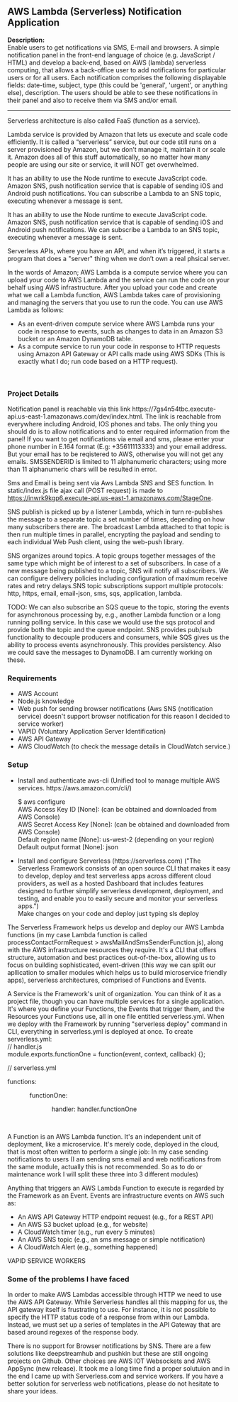 <h2>AWS Lambda (Serverless) Notification Application</h2>

<p><b> Description:</b><br>
Enable users to get notifications via SMS, E-mail and browsers.  A simple notification panel in the front-end language of choice (e.g. JavaScript / HTML) and develop a back-end, based on AWS (lambda) serverless computing, that allows a back-office user to add notifications for particular users or for all users. Each notification comprises the following displayable fields: date-time, subject, type (this could be 'general', 'urgent', or anything else), description. The users should be able to see these notifications in their panel and also to receive them via SMS and/or email.
</p>

----------------------------------------------------------------------------------------------------------------------------------------
Serverless architecture is also called FaaS (function as a service).

Lambda service is provided by Amazon that lets us execute and scale code efficiently. It is called a “serverless” service, but our code still runs on a server provisioned by Amazon, but we don’t manage it, maintain it or scale it. Amazon does all of this stuff automatically, so no matter how many people are using our site or service, it will NOT get overwhelmed.

It has an ability to use the Node runtime to execute JavaScript code. Amazon SNS, push notification service that is capable of sending iOS and Android push notifications. You can subscribe a Lambda to an SNS topic, executing whenever a message is sent.

It has an ability to use the Node runtime to execute JavaScript code. Amazon SNS, push notification service that is capable of sending iOS and Android push notifications. We can subscribe a Lambda to an SNS topic, executing whenever a message is sent.
 
Serverless APIs, where you have an API, and when it’s triggered, it starts a program that does a "server" thing when we don’t own a real phsical server.

In the words of Amazon; AWS Lambda is a compute service where you can upload your code to AWS Lambda and the service can run the code on your behalf using AWS infrastructure. After you upload your code and create what we call a Lambda function, AWS Lambda takes care of provisioning and managing the servers that you use to run the code. You can use AWS Lambda as follows:

<ul>
  <li>As an event-driven compute service where AWS Lambda runs your code in response to events, such as changes to data in an Amazon S3 bucket or an Amazon DynamoDB table.</li>
 <li>As a compute service to run your code in response to HTTP requests using Amazon API Gateway or API calls made using AWS SDKs (This is exactly what I do; run code based on a HTTP request).</li>
</ul>
<br>

<h3><b>Project Details</b></h3>
Notification panel is reachable via this link https://7gs4n54tbc.execute-api.us-east-1.amazonaws.com/dev/index.html. The link is reachable from everywhere including Android, IOS phones and tabs. The only thing you should do is to allow notifications and to enter required information from the panel! If you want to get notifications via email and sms, please enter your phone number in E.164 format (E.g: +35611113333) and your email address. But your email has to be reqistered to AWS, otherwise you will not get any emails. SMSSENDERID is limited to 11 alphanumeric characters; using more than 11 alphanumeric chars will be resulted in error. 

Sms and Email is being sent via Aws Lambda SNS and SES function. In static/index.js file ajax call (POST request) is made to https://inwrk9kgp6.execute-api.us-east-1.amazonaws.com/StageOne. 

SNS publish is picked up by a listener Lambda, which in turn re-publishes the message to a separate topic a set number of times, depending on how many subscribers there are. The broadcast Lambda attached to that topic is then run multiple times in parallel, encrypting the payload and sending to each individual Web Push client, using the web-push library. 

SNS organizes around topics. A topic groups together messages of the same type which might be of interest to a set of subscribers. In case of a new message being published to a topic, SNS will notify all subscribers. We can configure delivery policies including configuration of maximum receive rates and retry delays.SNS topic subscriptions support multiple protocols: http, https, email, email-json, sms, sqs, application, lambda.

TODO:
We can also subscribe an SQS queue to the topic, storing the events for asynchronous processing by, e.g., another Lambda function or a long running polling service. In this case we would use the sqs protocol and provide both the topic and the queue endpoint. SNS provides pub/sub functionality to decouple producers and consumers, while SQS gives us the ability to process events asynchronously. This provides persistency. Also we could save the messages to DynamoDB. I am currently working on these.

<h3>Requirements</h3>
<ul>
  <li>AWS Account</li>
  <li>Node.js knowledge</li>
  <li>Web push for sending browser notifications (Aws SNS (notification service) doesn't support browser notification for this reason I decided to service worker)</li>
  <li>VAPID (Voluntary Application Server Identification)</li>
  <li>AWS API Gateway</li>
  <li>AWS CloudWatch (to check the message details in CloudWatch service.)</li>
</ul>

<h3>Setup</h3>
<ul>
  <li>Install and authenticate aws-cli (Unified tool to manage multiple AWS services. https://aws.amazon.com/cli/)
<p>$ aws configure
<br>AWS Access Key ID [None]: (can be obtained and downloaded from AWS Console)
<br>AWS Secret Access Key [None]: (can be obtained and downloaded from AWS Console)
<br>Default region name [None]: us-west-2 (depending on your region)
<br>Default output format [None]: json</p></li>
  <li>Install and configure Serverless (https://serverless.com) ("The Serverless Framework consists of an open source CLI that makes it easy to develop, deploy and test serverless apps across different cloud providers, as well as a hosted Dashboard that includes features designed to further simplify serverless development, deployment, and testing, and enable you to easily secure and monitor your serverless apps.")<br>Make changes on your code and deploy just typing sls deploy</li>
</ul>

The Serverless Framework helps us develop and deploy our AWS Lambda functions (in my case Lambda function is called processContactFormRequest > awsMailAndSmsSenderFunction.js), along with the AWS infrastructure resources they require. It's a CLI that offers structure, automation and best practices out-of-the-box, allowing us to focus on building sophisticated, event-driven (this way we can split our apllication to smaller modules which helps us to build microservice friendly apps), serverless architectures, comprised of Functions and Events. 

A Service is the Framework's unit of organization. You can think of it as a project file, though you can have multiple services for a single application. It's where you define your Functions, the Events that trigger them, and the Resources your Functions use, all in one file entitled serverless.yml.
When we deploy with the Framework by running "serverless deploy" command in CLI, everything in serverless.yml is deployed at once.
To create serverless.yml: <br>
// handler.js <br>
module.exports.functionOne = function(event, context, callback) {};<br>

// serverless.yml<br>
<p>functions:</p>
   <p style="margin-left:50px;">functionOne:</p>
   <p style="text-indent:100px;">handler: handler.functionOne</p><br>


A Function is an AWS Lambda function. It's an independent unit of deployment, like a microservice. It's merely code, deployed in the cloud, that is most often written to perform a single job: In my case sending notifications to users (I am sending sms email and web notifications from the same module, actually this is not recommended. So as to do or maintenance work I will split these three into 3 different modules)

Anything that triggers an AWS Lambda Function to execute is regarded by the Framework as an Event. Events are infrastructure events on AWS such as:

<ul>
  <li>An AWS API Gateway HTTP endpoint request (e.g., for a REST API)</li>
<li>An AWS S3 bucket upload (e.g., for website)</li>
<li>A CloudWatch timer (e.g., run every 5 minutes)</li>
<li>An AWS SNS topic (e.g., an sms message or simple notification)</li>
<li>A CloudWatch Alert (e.g., something happened)</li>
 </ul>
 
 VAPID
 SERVICE WORKERS

<h3>Some of the problems I have faced</h3>

In order to make AWS Lambdas accessible through HTTP we need to use the AWS API Gateway. While Serverless handles all this mapping for us, the API gateway itself is frustrating to use. For instance, it is not possible to specify the HTTP status code of a response from within our Lambda. Instead, we must set up a series of templates in the API Gateway that are based around regexes of the response body.

There is no support for Browser notifications by SNS. There are a few solutions like deepstreamhub and pushkin but these are still ongoing projects on Github. Other choices are AWS IOT Websockets and AWS AppSync (new release). It took me a long time find a proper solutuion and in the end I came up with Serverless.com and service workers. If you have a better solution for serverless web notifications, please do not hesitate to share your ideas. 

